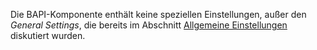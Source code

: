 Die BAPI-Komponente enthält keine speziellen Einstellungen, außer den *General Settings*, die bereits im Abschnitt [Allgemeine Einstellungen](../erste-schritte/allgemeine-einstellungen) diskutiert wurden.